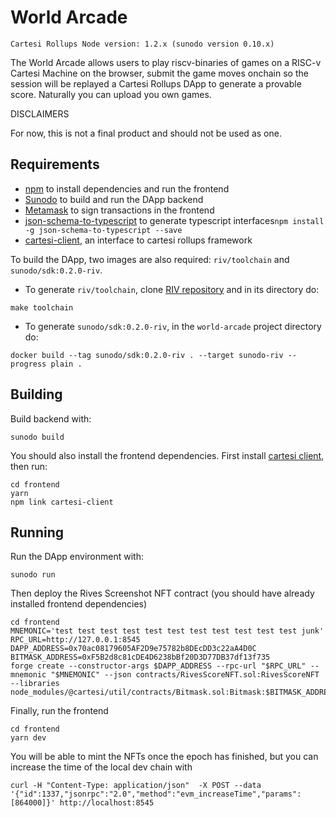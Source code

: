 # World Arcade

```
Cartesi Rollups Node version: 1.2.x (sunodo version 0.10.x)
```

The World Arcade allows users to play riscv-binaries of games on a RISC-v Cartesi Machine on the browser, submit the game moves onchain so the session will be replayed a Cartesi Rollups DApp to generate a provable score. Naturally you can upload you own games.

DISCLAIMERS

For now, this is not a final product and should not be used as one.

## Requirements

- [npm](https://docs.npmjs.com/cli/v9/configuring-npm/install) to install dependencies and run the frontend
- [Sunodo](https://github.com/sunodo/sunodo) to build and run the DApp backend
- [Metamask](https://metamask.io/) to sign transactions in the frontend
- [json-schema-to-typescript](https://www.npmjs.com/package/json-schema-to-typescript) to generate typescript interfaces`npm install -g json-schema-to-typescript --save`
- [cartesi-client](https://github.com/prototyp3-dev/cartesi-client/), an interface to cartesi rollups framework

To build the DApp, two images are also required: `riv/toolchain` and `sunodo/sdk:0.2.0-riv`.

- To generate `riv/toolchain`, clone [RIV repository](https://github.com/edubart/riv) and in its directory do:
```shell
make toolchain
```

- To generate `sunodo/sdk:0.2.0-riv`, in the `world-arcade` project directory do:
```shell
docker build --tag sunodo/sdk:0.2.0-riv . --target sunodo-riv --progress plain .
```

## Building

Build backend with:

```shell
sunodo build
```

You should also install the frontend dependencies. First install [cartesi client](https://github.com/prototyp3-dev/cartesi-client), then run:

```shell
cd frontend
yarn
npm link cartesi-client
```

## Running

Run the DApp environment with:

```shell
sunodo run
```

Then deploy the Rives Screenshot NFT contract (you should have already installed frontend dependencies)

```shell
cd frontend
MNEMONIC='test test test test test test test test test test test junk'
RPC_URL=http://127.0.0.1:8545
DAPP_ADDRESS=0x70ac08179605AF2D9e75782b8DEcDD3c22aA4D0C
BITMASK_ADDRESS=0xF5B2d8c81cDE4D6238bBf20D3D77DB37df13f735
forge create --constructor-args $DAPP_ADDRESS --rpc-url "$RPC_URL" --mnemonic "$MNEMONIC" --json contracts/RivesScoreNFT.sol:RivesScoreNFT --libraries node_modules/@cartesi/util/contracts/Bitmask.sol:Bitmask:$BITMASK_ADDRESS
```

Finally, run the frontend

```shell
cd frontend
yarn dev
```

You will be able to mint the NFTs once the epoch has finished, but you can increase the time of the local dev chain with

```shell
curl -H "Content-Type: application/json"  -X POST --data '{"id":1337,"jsonrpc":"2.0","method":"evm_increaseTime","params":[864000]}' http://localhost:8545
```
